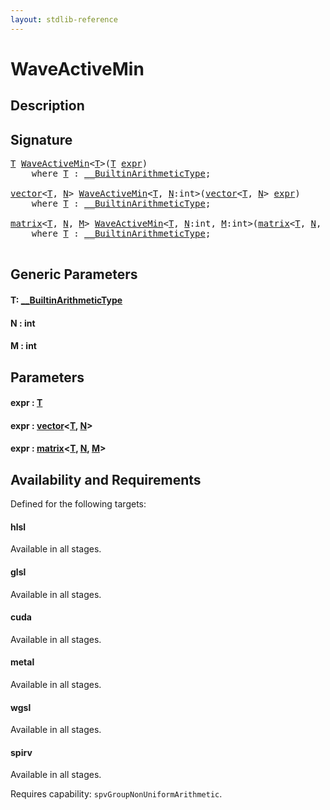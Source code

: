 ```yaml
---
layout: stdlib-reference
---
```


# WaveActiveMin

## Description





## Signature 

<pre>
<a href="waveactivemin-04a.md#typeparam-T" class="code_type">T</a> <a href="waveactivemin-04a.md">WaveActiveMin</a>&lt;<a href="waveactivemin-04a.md#typeparam-T" class="code_type">T</a>&gt;(<a href="waveactivemin-04a.md#typeparam-T" class="code_type">T</a> <a href="waveactivemin-04a.md#decl-expr" class="code_param">expr</a>)
    <span class='code_keyword'>where</span> <a href="waveactivemin-04a.md#typeparam-T" class="code_type">T</a> : <a href="../interfaces/0_builtinarithmetictype-029j/index.md" class="code_type">__BuiltinArithmeticType</a>;

<a href="../types/vector/index.md" class="code_type">vector</a>&lt;<a href="waveactivemin-04a.md#typeparam-T" class="code_type">T</a>, <a href="waveactivemin-04a.md#decl-N" class="code_var">N</a>&gt; <a href="waveactivemin-04a.md">WaveActiveMin</a>&lt;<a href="waveactivemin-04a.md#typeparam-T" class="code_type">T</a>, <a href="waveactivemin-04a.md#decl-N" class="code_var">N</a>:<span class="code_keyword">int</span>&gt;(<a href="../types/vector/index.md" class="code_type">vector</a>&lt;<a href="waveactivemin-04a.md#typeparam-T" class="code_type">T</a>, <a href="waveactivemin-04a.md#decl-N" class="code_var">N</a>&gt; <a href="waveactivemin-04a.md#decl-expr" class="code_param">expr</a>)
    <span class='code_keyword'>where</span> <a href="waveactivemin-04a.md#typeparam-T" class="code_type">T</a> : <a href="../interfaces/0_builtinarithmetictype-029j/index.md" class="code_type">__BuiltinArithmeticType</a>;

<a href="../types/matrix/index.md" class="code_type">matrix</a>&lt;<a href="waveactivemin-04a.md#typeparam-T" class="code_type">T</a>, <a href="waveactivemin-04a.md#decl-N" class="code_var">N</a>, <a href="waveactivemin-04a.md#decl-M" class="code_var">M</a>&gt; <a href="waveactivemin-04a.md">WaveActiveMin</a>&lt;<a href="waveactivemin-04a.md#typeparam-T" class="code_type">T</a>, <a href="waveactivemin-04a.md#decl-N" class="code_var">N</a>:<span class="code_keyword">int</span>, <a href="waveactivemin-04a.md#decl-M" class="code_var">M</a>:<span class="code_keyword">int</span>&gt;(<a href="../types/matrix/index.md" class="code_type">matrix</a>&lt;<a href="waveactivemin-04a.md#typeparam-T" class="code_type">T</a>, <a href="waveactivemin-04a.md#decl-N" class="code_var">N</a>, <a href="waveactivemin-04a.md#decl-M" class="code_var">M</a>&gt; <a href="waveactivemin-04a.md#decl-expr" class="code_param">expr</a>)
    <span class='code_keyword'>where</span> <a href="waveactivemin-04a.md#typeparam-T" class="code_type">T</a> : <a href="../interfaces/0_builtinarithmetictype-029j/index.md" class="code_type">__BuiltinArithmeticType</a>;

</pre>

## Generic Parameters

####  <a id="typeparam-T"></a>T: [\_\_BuiltinArithmeticType](../interfaces/0_builtinarithmetictype-029j/index.md)
####  <a id="decl-N"></a>N  : int
####  <a id="decl-M"></a>M  : int

## Parameters

####  <a id="decl-expr"></a>expr  : [T](waveactivemin-04a.md#typeparam-T)
####  <a id="decl-expr"></a>expr  : [vector](../types/vector/index.md)\<[T](../types/vector/index.md#typeparam-T), [N](../types/vector/index.md#decl-N)\>
####  <a id="decl-expr"></a>expr  : [matrix](../types/matrix/index.md)\<[T](../types/matrix/t-0.md), [N](../types/matrix/index.md#decl-N), [M](../types/matrix/index.md#decl-M)\>

## Availability and Requirements

Defined for the following targets:

#### hlsl
Available in all stages.

#### glsl
Available in all stages.

#### cuda
Available in all stages.

#### metal
Available in all stages.

#### wgsl
Available in all stages.

#### spirv
Available in all stages.

Requires capability: `spvGroupNonUniformArithmetic`.



<script>
// Fix .md links to .html when on ReadTheDocs
if (window.location.hostname.includes('readthedocs') || 
    window.location.hostname.includes('rtfd.io')) {
  document.addEventListener('DOMContentLoaded', function() {
    const links = document.querySelectorAll('a');
    links.forEach(link => {
      if (link.getAttribute('href') && link.getAttribute('href').endsWith('.md')) {
        link.href = link.href.replace(/\.md($|#|\?)/, '.html$1');
      }
    });
  });
}
</script>
